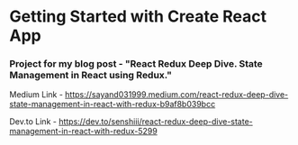 # Getting Started with Create React App

 ### Project for my blog post - "React Redux Deep Dive. State Management in React using Redux."

Medium Link - https://sayand031999.medium.com/react-redux-deep-dive-state-management-in-react-with-redux-b9af8b039bcc

Dev.to Link - https://dev.to/senshiii/react-redux-deep-dive-state-management-in-react-with-redux-5299
